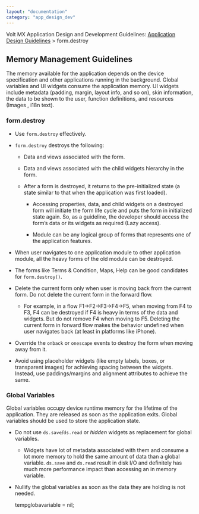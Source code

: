```yaml
---
layout: "documentation"
category: "app_design_dev"
---
```

                          

Volt MX  Application Design and Development Guidelines: [Application Design Guidelines](Application_Design_Guidelines_Overview.html) > form.destroy

Memory Management Guidelines
----------------------------

The memory available for the application depends on the device specification and other applications running in the background. Global variables and UI widgets consume the application memory. UI widgets include metadata (padding, margin, layout info, and so on), skin information, the data to be shown to the user, function definitions, and resources (Images , i18n text).

### form.destroy

*   Use `form.destroy` effectively.
*   `form.destroy` destroys the following:
    
    *   Data and views associated with the form.
    *   Data and views associated with the child widgets hierarchy in the form.
    
    *   After a form is destroyed, it returns to the pre-initialized state (a state similar to that when the application was first loaded).
        
        *   Accessing properties, data, and child widgets on a destroyed form will initiate the form life cycle and puts the form in initialized state again. So, as a guideline, the developer should access the form’s data or its widgets as required (Lazy access). 
        
        *   Module can be any logical group of forms that represents one of the application features.
*   When user navigates to one application module to other application module, all the heavy forms of the old module can be destroyed.
*   The forms like Terms & Condition, Maps, Help can be good candidates for `form.destroy()`.
*   Delete the current form only when user is moving back from the current form. Do not delete the current form in the forward flow.
    *   For example, in a flow F1->F2->F3->F4->F5, when moving from F4 to F3, F4 can be destroyed if F4 is heavy in terms of the data and widgets. But do not remove F4 when moving to F5. Deleting the current form in forward flow makes the behavior undefined when user navigates back (at least in platforms like iPhone).
*   Override the `onback` or `onescape` events to destroy the form when moving away from it.
*   Avoid using placeholder widgets (like empty labels, boxes, or transparent images) for achieving spacing between the widgets. Instead, use paddings/margins and alignment attributes to achieve the same.

### Global Variables

Global variables occupy device runtime memory for the lifetime of the application. They are released as soon as the application exits. Global variables should be used to store the application state.

*   Do not use `ds.save`/`ds.read` or _hidden_ widgets as replacement for global variables.
    *   Widgets have lot of metadata associated with them and consume a lot more memory to hold the same amount of data than a global variable. `ds.save` and `ds.read` result in disk I/O and definitely has much more performance impact than accessing an in memory variable.
*   Nullify the global variables as soon as the data they are holding is not needed.
    
    tempglobavariable = nil;
